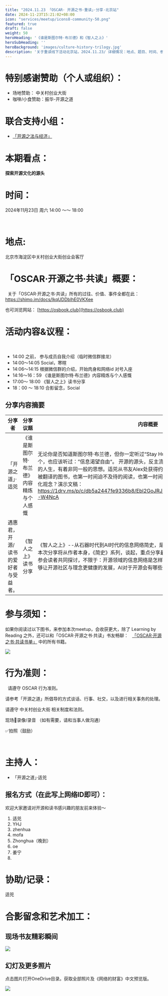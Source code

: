 ```yaml
---
title: "2024.11.23 「OSCAR· 开源之书·重读」·分享·北京站"
date: 2024-11-23T15:21:02+08:00
icon: "services/meetup/icons8-community-50.png"
featured: true
draft: false
weight: 50
heroHeading: '《谁是斯图尔特·布兰德》和《智人之上》'
heroSubHeading: ''
heroBackground: 'images/culture-history-trilogy.jpg'
description: '关于重读线下活动北京站，2024.11.23/ 详细情况：地点、题目、时间、参与人员。'
---
```



# 特别感谢赞助（个人或组织）：

* 场地赞助：  中关村创业大街
 
* 咖啡/小食赞助：振华-开源之道


# 联合支持小组：

* [「开源之法与经济」](https://opensourceway.community/posts/os-license-and-copyleft/build-os-licensing-workgroup/)

# 本期看点：

**探索开源文化的源头**


# 时间：

2024年11月23日 周六 14:00 ～～ 18:00

 
# 地点: 

北京市海淀区中关村创业大街创业会客厅


# 「OSCAR·开源之书·共读」概要：
 
关于「OSCAR·开源之书·共读」所有的过往、价值、事件全都在此：
 
https://shimo.im/docs/lkqUDDblhE0VKXee

也可浏览网站： [https://osbook.club](https://osbook.club)


# 活动内容&议程：
 
- 14:00 之前， 参与成员自我介绍（临时微信群接龙）
- 14:00～14:05  Social，寒暄
- 14:06～14:15  根据微信群的介绍，开始肉身和网络id 对号入座
- 14:16～16：59 《谁是斯图尔特·布兰德》内容精炼与个人感慨
- 17:00～ 18:00  《智人之上》读书分享
- 18：00 ～ 18:10 合影留念，Social
 
## 分享内容摘要

| 分享者    | 分享议题    |内容概要|
| ---------------- | ------------ | ------------ |
|「开源之道」·适兕| 《谁是斯图尔特·布兰德》内容精炼与个人感慨 |无论你是否知道斯图尔特·布兰德，但你一定听过“Stay Hungry，Stay foolish“， 即使没有听过这个，也应该听过：”信息渴望自由“。 开源的源头，反主流文化的缔造者，被硅谷所膜拜。。。。。。传奇的人生，有着非同一般的思想。适兕从书友Alex处获得约翰·马尔科夫（John Markoff）的这本最新被翻译的图书，也第一时间迫不及待的阅读，也第一时间希望分享给大家。是什么树立了适兕的全球化观念？演示文稿：https://1drv.ms/p/c/db5a2447fe9336b8/Ebl2GoJRJb5KmvDILe7p5l4BXoHOi6KKJn1VfcYK-W4NcA|
|遇惠君，开源/读书的爱好者与受益者。 | 《智人之上》读书分享 |《智人之上》--从石器时代到AI时代的信息网络简史，是尤瓦尔·赫拉利《简史》系列的最新作品，本次分享将从作者本身，《简史》系列，谈起，重点分享最新《智人之上》的读书心得，期待能够与参会读者共同探讨，不限于：开源领域的信息网络是怎样的，我们作为开源参与和推动者，如何做能够让开源社区与理念更健康的发展，AI对于开源会有哪些影响。|

# 参与须知：

如果你阅读过以下图书，来参加本次meetup，会收获更大，除了 Learning by Reading 之外，还可以和「OSCAR·开源之书·共读」书友畅聊：
 
[「OSCAR·开源之书·共读书单」](https://osbook.club/work/) 中的所有书籍。

![](/images/whole-earth.jpg)

# 行为准则：
 
请遵守 OSCAR 行为准则。

请参考「开源之道」所倡导的方式谈话、行事、社交，以及进行相关事务的处理。

请遵守 中关村创业大街 相关制度和法则。

现场🚫录像/录音 （如有需要，请和当事人做沟通）

✅拍照（鼓励）

 
# 主持人：

* 「开源之道」·适兕

## 报名方式（在此写上网络ID即可）：

欢迎大家邀请对开源和读书感兴趣的朋友前来体验～ 

1. 适兕
2. YHJ
3. zhenhua
4. mofa
5. Zhonghua（晚到）
6. oe
7. 姜宁
8. 

# 协助/记录：

适兕


# 合影留念和艺术加工：

## 现场书友精彩瞬间

![](/images/meetup/2024-11-23-kuosi-sharing.jpg)

## 幻灯及更多照片

点击图片打开OneDrive目录。获取全部照片及《网络的财富》中文预览版。

[![](/images/meetup/2024-11-23-all-attend-0.jpg)](https://1drv.ms/b/c/db5a2447fe9336b8/ESoHU9uNTiFOrCdlKCQ2itABQsJd7bVQZz5OqssRDmO7iw?e=gj2qMX)


